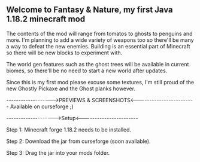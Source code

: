 
Welcome to Fantasy & Nature, my first Java 1.18.2 minecraft mod
-------------------------------------------
The contents of the mod will range from tomatos to ghosts to penguins and more.
I'm planning to add a wide variety of weapons too so there'll be many a way to defeat the new enemies.
Building is an essential part of Minecraft so there will be new blocks to experiment with.

The world gen features such as the ghost trees will be available in current biomes, so there'll be no need to start a new world after updates.

Since this is my first mod please excuse some textures, I'm still proud of the new Ghostly Pickaxe and the Ghost planks however.

------------------->PREVIEWS & SCREENSHOTS<------------------------
Available on curseforge ;)

-------------------->Setup<-----------------------

Step 1: Minecraft forge 1.18.2 needs to be installed.

Step 2: Download the jar from curseforge (soon available).

Step 3: Drag the jar into your mods folder.

